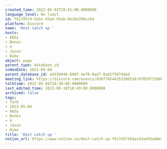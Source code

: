 ```yaml
---
created_time: 2022-05-02T19:41:00.0000000
language_level: No limit
id: f617d574-5dac-43a4-93ab-0e18a766cc64
platform: Discord
name: 'Host catch up '
hosts:
- Abby
- Bones
- π
- Jason
- Duke
object: page
parent_type: database_id
indexDate: 2022-05-04
parent_database_id: e9339446-880f-4ef0-8ad7-8ad1f507dded
meeting_link: https://discord.com/events/830770544253206538/970597156681568276
talktime: 2022-05-04T19:30:00.0000000
last_edited_time: 2023-09-18T10:49:00.0000000
archived: false
tags:
- Talk
- 2022-05-04
- Abby
- Bones
- π
- Jason
- Duke
title: 'Host catch up '
notion_url: https://www.notion.so/Host-catch-up-f617d5745dac43a493ab0e18a766cc64
---
```





